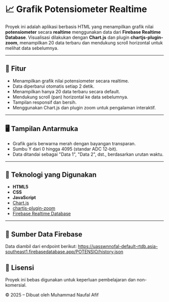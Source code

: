 # 📈 Grafik Potensiometer Realtime

Proyek ini adalah aplikasi berbasis HTML yang menampilkan grafik nilai **potensiometer** secara **realtime** menggunakan data dari **Firebase Realtime Database**. Visualisasi dilakukan dengan **Chart.js** dan plugin **chartjs-plugin-zoom**, menampilkan 20 data terbaru dan mendukung scroll horizontal untuk melihat data sebelumnya.

---

## 🔧 Fitur

- Menampilkan grafik nilai potensiometer secara realtime.
- Data diperbarui otomatis setiap 2 detik.
- Menampilkan hanya 20 data terbaru secara default.
- Mendukung scroll (pan) horizontal ke data sebelumnya.
- Tampilan responsif dan bersih.
- Menggunakan Chart.js dan plugin zoom untuk pengalaman interaktif.

---

## 🖥️ Tampilan Antarmuka

- Grafik garis berwarna merah dengan bayangan transparan.
- Sumbu Y dari 0 hingga 4095 (standar ADC 12-bit).
- Data ditandai sebagai "Data 1", "Data 2", dst., berdasarkan urutan waktu.

---

## 🧩 Teknologi yang Digunakan

- **HTML5**
- **CSS**
- **JavaScript**
- [Chart.js](https://www.chartjs.org/)
- [chartjs-plugin-zoom](https://www.chartjs.org/chartjs-plugin-zoom/)
- [Firebase Realtime Database](https://firebase.google.com/products/realtime-database)

---

## 🔗 Sumber Data Firebase

Data diambil dari endpoint berikut:
https://uasswnnofal-default-rtdb.asia-southeast1.firebasedatabase.app/POTENSIO/history.json

## 📜 Lisensi
Proyek ini bebas digunakan untuk keperluan pembelajaran dan non-komersial.

© 2025 – Dibuat oleh Muhammad Naufal Afif


